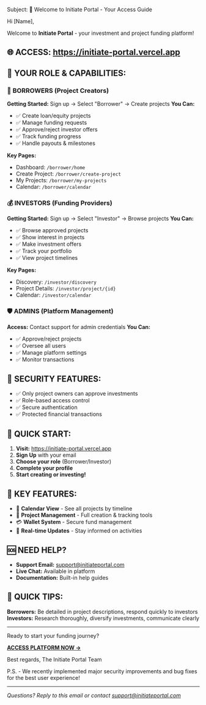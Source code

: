 Subject: 🚀 Welcome to Initiate Portal - Your Access Guide

Hi [Name],

Welcome to **Initiate Portal** - your investment and project funding platform!

## 🌐 ACCESS: https://initiate-portal.vercel.app

## 👥 YOUR ROLE & CAPABILITIES:

### 🏦 **BORROWERS** (Project Creators)
**Getting Started:** Sign up → Select "Borrower" → Create projects
**You Can:**
- ✅ Create loan/equity projects
- ✅ Manage funding requests  
- ✅ Approve/reject investor offers
- ✅ Track funding progress
- ✅ Handle payouts & milestones

**Key Pages:**
- Dashboard: `/borrower/home`
- Create Project: `/borrower/create-project` 
- My Projects: `/borrower/my-projects`
- Calendar: `/borrower/calendar`

### 💰 **INVESTORS** (Funding Providers)  
**Getting Started:** Sign up → Select "Investor" → Browse projects
**You Can:**
- ✅ Browse approved projects
- ✅ Show interest in projects
- ✅ Make investment offers
- ✅ Track your portfolio
- ✅ View project timelines

**Key Pages:**
- Discovery: `/investor/discovery`
- Project Details: `/investor/project/{id}`
- Calendar: `/investor/calendar`

### 🛡️ **ADMINS** (Platform Management)
**Access:** Contact support for admin credentials
**You Can:**
- ✅ Approve/reject projects
- ✅ Oversee all users
- ✅ Manage platform settings
- ✅ Monitor transactions

## 🔐 SECURITY FEATURES:
- ✅ Only project owners can approve investments
- ✅ Role-based access control  
- ✅ Secure authentication
- ✅ Protected financial transactions

## 🚀 QUICK START:
1. **Visit:** https://initiate-portal.vercel.app
2. **Sign Up** with your email
3. **Choose your role** (Borrower/Investor)
4. **Complete your profile**
5. **Start creating or investing!**

## 📱 KEY FEATURES:
- 📅 **Calendar View** - See all projects by timeline
- 💼 **Project Management** - Full creation & tracking tools
- 💳 **Wallet System** - Secure fund management  
- 🔔 **Real-time Updates** - Stay informed on activities

## 🆘 NEED HELP?
- **Support Email:** support@initiateportal.com
- **Live Chat:** Available in platform
- **Documentation:** Built-in help guides

## 🎯 QUICK TIPS:
**Borrowers:** Be detailed in project descriptions, respond quickly to investors
**Investors:** Research thoroughly, diversify investments, communicate clearly

---

Ready to start your funding journey? 

**[ACCESS PLATFORM NOW →](https://initiate-portal.vercel.app)**

Best regards,
The Initiate Portal Team

P.S. - We recently implemented major security improvements and bug fixes for the best user experience!

---
*Questions? Reply to this email or contact support@initiateportal.com*
